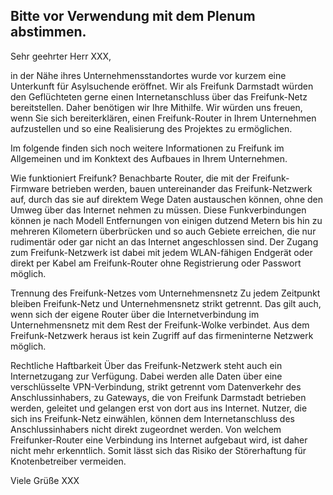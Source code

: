 Bitte vor Verwendung mit dem Plenum abstimmen.
---

Sehr geehrter Herr XXX,

in der Nähe ihres Unternehmensstandortes wurde vor kurzem eine Unterkunft für Asylsuchende eröffnet. Wir als Freifunk Darmstadt würden den Geflüchteten gerne einen Internetanschluss über das Freifunk-Netz bereitstellen. Daher benötigen wir Ihre Mithilfe. Wir würden uns freuen, wenn Sie sich bereiterklären, einen Freifunk-Router in Ihrem Unternehmen aufzustellen und so eine Realisierung des Projektes zu ermöglichen.

Im folgende finden sich noch weitere Informationen zu Freifunk im Allgemeinen und im Konktext des Aufbaues in Ihrem Unternehmen.

Wie funktioniert Freifunk?
Benachbarte Router, die mit der Freifunk-Firmware betrieben werden, bauen untereinander das Freifunk-Netzwerk auf, durch das sie auf direktem Wege Daten austauschen können, ohne den Umweg über das Internet nehmen zu müssen. Diese Funkverbindungen können je nach Modell Entfernungen von einigen dutzend Metern bis hin zu mehreren Kilometern überbrücken und so auch Gebiete erreichen, die nur rudimentär oder gar nicht an das Internet angeschlossen sind. Der Zugang zum Freifunk-Netzwerk ist dabei mit jedem WLAN-fähigen Endgerät oder direkt per Kabel am Freifunk-Router ohne Registrierung oder Passwort möglich.

Trennung des Freifunk-Netzes vom Unternehmensnetz
Zu jedem Zeitpunkt bleiben Freifunk-Netz und Unternehmensnetz strikt getrennt. Das gilt auch, wenn sich der eigene Router über die Internetverbindung im Unternehmensnetz mit dem Rest der Freifunk-Wolke verbindet. Aus dem Freifunk-Netzwerk heraus ist kein Zugriff auf das firmeninterne Netzwerk möglich.

Rechtliche Haftbarkeit
Über das Freifunk-Netzwerk steht auch ein Internetzugang zur Verfügung. Dabei werden alle Daten über eine verschlüsselte VPN-Verbindung, strikt getrennt vom Datenverkehr des Anschlussinhabers, zu Gateways, die von Freifunk Darmstadt betrieben werden, geleitet und gelangen erst von dort aus ins Internet. Nutzer, die sich ins Freifunk-Netz einwählen, können dem Internetanschluss des Anschlussinhabers nicht direkt zugeordnet werden. Von welchem Freifunker-Router eine Verbindung ins Internet aufgebaut wird, ist daher nicht mehr erkenntlich. Somit lässt sich das Risiko der Störerhaftung für Knotenbetreiber vermeiden.


Viele Grüße
XXX
